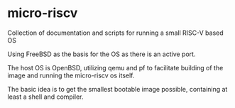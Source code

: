 # micro-riscv
Collection of documentation and scripts for running a small RISC-V based OS

Using FreeBSD as the basis for the OS as there is an active port. 

The host OS is OpenBSD, utilizing qemu and pf to facilitate building of the image and running the micro-riscv os itself. 

The basic idea is to get the smallest bootable image possible, containing at least a shell and compiler. 
